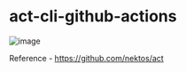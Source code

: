 # act-cli-github-actions

![image](https://github.com/AvijitBhattacharjee/act-cli-github-actions/assets/49098193/ae8ad981-0842-4d33-9b12-6233491443e8)

Reference - https://github.com/nektos/act
